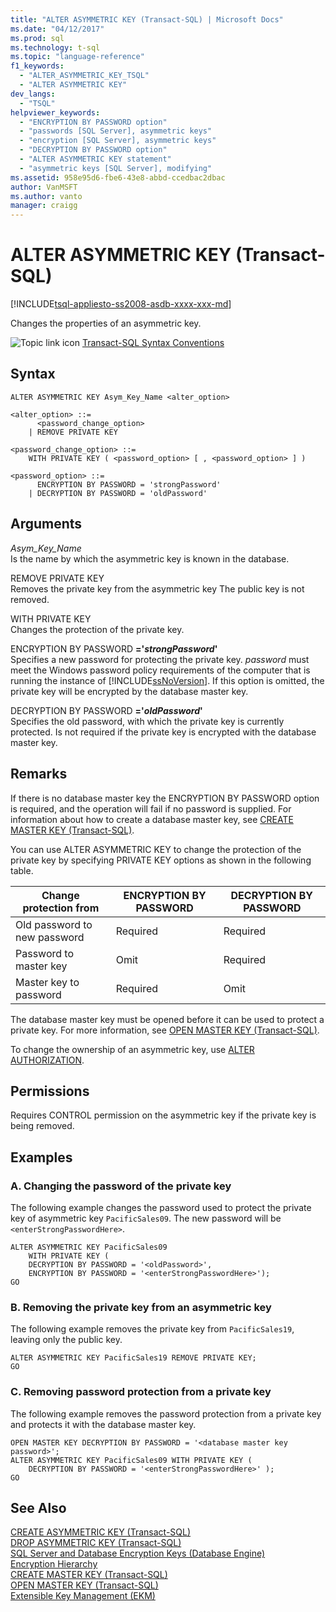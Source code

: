 ```yaml
---
title: "ALTER ASYMMETRIC KEY (Transact-SQL) | Microsoft Docs"
ms.date: "04/12/2017"
ms.prod: sql
ms.technology: t-sql
ms.topic: "language-reference"
f1_keywords: 
  - "ALTER_ASYMMETRIC_KEY_TSQL"
  - "ALTER ASYMMETRIC KEY"
dev_langs: 
  - "TSQL"
helpviewer_keywords: 
  - "ENCRYPTION BY PASSWORD option"
  - "passwords [SQL Server], asymmetric keys"
  - "encryption [SQL Server], asymmetric keys"
  - "DECRYPTION BY PASSWORD option"
  - "ALTER ASYMMETRIC KEY statement"
  - "asymmetric keys [SQL Server], modifying"
ms.assetid: 958e95d6-fbe6-43e8-abbd-ccedbac2dbac
author: VanMSFT
ms.author: vanto
manager: craigg
---
```

# ALTER ASYMMETRIC KEY (Transact-SQL)
[!INCLUDE[tsql-appliesto-ss2008-asdb-xxxx-xxx-md](../../includes/tsql-appliesto-ss2008-asdb-xxxx-xxx-md.md)]

  Changes the properties of an asymmetric key.  
  
 ![Topic link icon](../../database-engine/configure-windows/media/topic-link.gif "Topic link icon") [Transact-SQL Syntax Conventions](../../t-sql/language-elements/transact-sql-syntax-conventions-transact-sql.md)  
  
## Syntax  
  
```  
ALTER ASYMMETRIC KEY Asym_Key_Name <alter_option>  
  
<alter_option> ::=  
      <password_change_option>   
    | REMOVE PRIVATE KEY   

<password_change_option> ::=  
    WITH PRIVATE KEY ( <password_option> [ , <password_option> ] )  

<password_option> ::=  
      ENCRYPTION BY PASSWORD = 'strongPassword'  
    | DECRYPTION BY PASSWORD = 'oldPassword'  
```  
  
## Arguments  
 *Asym_Key_Name*  
 Is the name by which the asymmetric key is known in the database.  
  
 REMOVE PRIVATE KEY  
 Removes the private key from the asymmetric key The public key is not removed.  
  
 WITH PRIVATE KEY  
 Changes the protection of the private key.  
  
 ENCRYPTION BY PASSWORD **='***strongPassword***'**  
 Specifies a new password for protecting the private key. *password* must meet the Windows password policy requirements of the computer that is running the instance of [!INCLUDE[ssNoVersion](../../includes/ssnoversion-md.md)]. If this option is omitted, the private key will be encrypted by the database master key.  
  
 DECRYPTION BY PASSWORD **='***oldPassword***'**  
 Specifies the old password, with which the private key is currently protected. Is not required if the private key is encrypted with the database master key.  
  
## Remarks  
 If there is no database master key the ENCRYPTION BY PASSWORD option is required, and the operation will fail if no password is supplied. For information about how to create a database master key, see [CREATE MASTER KEY &#40;Transact-SQL&#41;](../../t-sql/statements/create-master-key-transact-sql.md).  
  
 You can use ALTER ASYMMETRIC KEY to change the protection of the private key by specifying PRIVATE KEY options as shown in the following table.  
  
|Change protection from|ENCRYPTION BY PASSWORD|DECRYPTION BY PASSWORD|  
|----------------------------|----------------------------|----------------------------|  
|Old password to new password|Required|Required|  
|Password to master key|Omit|Required|  
|Master key to password|Required|Omit|  
  
 The database master key must be opened before it can be used to protect a private key. For more information, see [OPEN MASTER KEY &#40;Transact-SQL&#41;](../../t-sql/statements/open-master-key-transact-sql.md).  
  
 To change the ownership of an asymmetric key, use [ALTER AUTHORIZATION](../../t-sql/statements/alter-authorization-transact-sql.md).  
  
## Permissions  
 Requires CONTROL permission on the asymmetric key if the private key is being removed.  
  
## Examples  
  
### A. Changing the password of the private key  
 The following example changes the password used to protect the private key of asymmetric key `PacificSales09`. The new password will be `<enterStrongPasswordHere>`.  
  
```  
ALTER ASYMMETRIC KEY PacificSales09   
    WITH PRIVATE KEY (  
    DECRYPTION BY PASSWORD = '<oldPassword>',  
    ENCRYPTION BY PASSWORD = '<enterStrongPasswordHere>');  
GO  
```  
  
### B. Removing the private key from an asymmetric key  
 The following example removes the private key from `PacificSales19`, leaving only the public key.  
  
```  
ALTER ASYMMETRIC KEY PacificSales19 REMOVE PRIVATE KEY;  
GO  
```  
  
### C. Removing password protection from a private key  
 The following example removes the password protection from a private key and protects it with the database master key.  
  
```  
OPEN MASTER KEY DECRYPTION BY PASSWORD = '<database master key password>';  
ALTER ASYMMETRIC KEY PacificSales09 WITH PRIVATE KEY (  
    DECRYPTION BY PASSWORD = '<enterStrongPasswordHere>' );  
GO  
```  
  
## See Also  
 [CREATE ASYMMETRIC KEY &#40;Transact-SQL&#41;](../../t-sql/statements/create-asymmetric-key-transact-sql.md)   
 [DROP ASYMMETRIC KEY &#40;Transact-SQL&#41;](../../t-sql/statements/drop-asymmetric-key-transact-sql.md)   
 [SQL Server and Database Encryption Keys &#40;Database Engine&#41;](../../relational-databases/security/encryption/sql-server-and-database-encryption-keys-database-engine.md)   
 [Encryption Hierarchy](../../relational-databases/security/encryption/encryption-hierarchy.md)   
 [CREATE MASTER KEY &#40;Transact-SQL&#41;](../../t-sql/statements/create-master-key-transact-sql.md)   
 [OPEN MASTER KEY &#40;Transact-SQL&#41;](../../t-sql/statements/open-master-key-transact-sql.md)   
 [Extensible Key Management &#40;EKM&#41;](../../relational-databases/security/encryption/extensible-key-management-ekm.md)  
  
  
